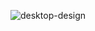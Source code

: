 ![desktop-design](https://github.com/badface1804/Article-Preview-Component/assets/113530553/88949c83-902a-4e3d-814e-53febd6685b5)
